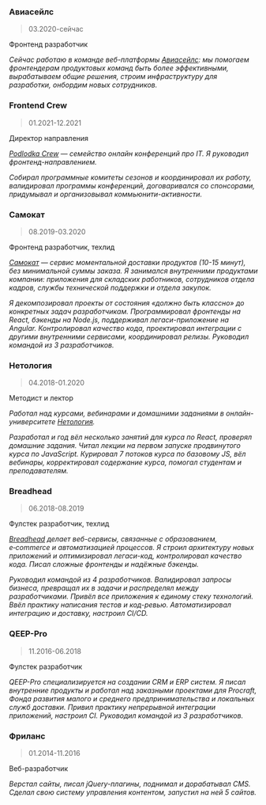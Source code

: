### Авиасейлс

> 03.2020-сейчас

Фронтенд разработчик

_Сейчас работаю в команде веб-платформы [Авиасейлс](https://aviasales.ru/): мы помогаем фронтендерам продуктовых команд быть более эффективными, вырабатываем общие решения, строим инфраструктуру для разработки, онбордим новых сотрудников._

### Frontend Crew

> 01.2021-12.2021

Директор направления

_[Podlodka Crew](https://podlodka.io/crew) — семейство онлайн конференций про IT. Я руководил фронтенд-направлением._

_Собирал программные комитеты сезонов и координировал их работу, валидировал программы конференций, договаривался со спонсорами, придумывал и организовывал коммьюнити-активности._

### Самокат

> 08.2019-03.2020

Фронтенд разработчик, техлид

_[Самокат](https://samokat.ru) — сервис моментальной доставки продуктов (10-15 минут), без минимальной суммы заказа. Я занимался внутренними продуктами компании: приложения для складских работников, сотрудников отдела кадров, службы технической поддержки и отдела закупок._

_Я декомпозировал проекты от состояния «должно быть классно» до конкретных задач разработчикам. Программировал фронтенды на React, бэкенды на Node.js, поддерживал легаси-приложение на Angular. Контролировал качество кода, проектировал интеграции с другими внутренними сервисами, координировал релизы. Руководил командой из 3 разработчиков._

### Нетология

> 04.2018-01.2020

Методист и лектор

_Работал над курсами, вебинарами и домашними заданиями в онлайн-университете [Нетология](https://netology.ru/)._

_Разработал и год вёл несколько занятий для курса по React, проверял домашние задания. Читал лекции на первом запуске продвинутого курса по JavaScript. Курировал 7 потоков курса по базовому JS, вёл вебинары, корректировал содержание курса, помогал студентам и преподавателям._

### Breadhead

> 06.2018-08.2019

Фулстек разработчик, техлид

_[Breadhead](https://breadhead.ru/) делает веб-сервисы, связанные с образованием, e‑commerce и автоматизацией процессов. Я строил архитектуру новых приложений и оптимизировал легаси-код, контролировал качество кода. Писал сложные фронтенды и надёжные бэкенды._

_Руководил командой из 4 разработчиков. Валидировал запросы бизнеса, превращал их в задачи и распределял между разработчиками. Привёл все приложения к единому стеку технологий. Ввёл практику написания тестов и код-ревью. Автоматизировал интеграцию и доставку, настроил CI/CD._

### QEEP-Pro

> 11.2016-06.2018

Фулстек разработчик

_QEEP-Pro специализируется на создании CRM и ERP систем. Я писал внутренние продукты и работал над заказными проектами для Procraft, Фонда развития малого и среднего предпринимательства и локальных служб доставки. Привил практику непрерывной интеграции приложений, настроил CI. Руководил командой из 3 разработчиков._

### Фриланс

> 01.2014-11.2016

Веб-разработчик

_Верстал сайты, писал jQuery-плагины, поднимал и дорабатывал CMS. Сделал свою систему управления контентом, запустил на ней 5 сайтов._

